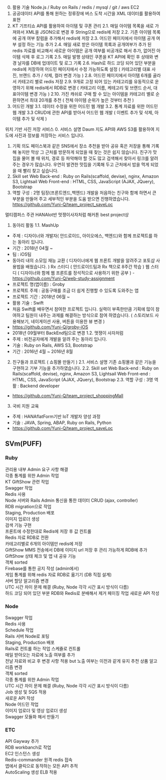 0. 활용 기술 
Node.js / Ruby on Rails / redis / mysql / git / aws EC2
1. 공공데이터 API를 통해 원하는 정류장에 버스 도착 시간을 XML 데이터를 활용하여 표현
2. KT 기프티쇼 API를 활용하여 아이템 및 쿠폰 관리
2.1. 매일 아이템 목록을 새로 가져와서 XML을 JSON으로 변경 후 String으로 redis에 저장
2.2. 기존 아이템 목록에 공개 여부 칼럼을 추가해서 redis에 저장
2.3. 어드민 페이지에서 아이템 공개 여부 설정 하는 기능 추가
2.4. 매일 새로 받은 아이템 목록과 공개여부가 추가 된 redis 자료를 비교해서 새로운 아이템은 공개 여부를 비공개로 해서 추가, 없어진 아이템 삭제 후 로그 기록
2.5. 매일 발행 상태인 쿠폰을 KT API에 확인 후 상태와 변경 날자를 DB에 업데이트 및 로그 기록
2.6. Hash로 하드 코딩 되어 있던 부분을 redis에 저장하여 어드민 페이지에서 수정 가능하도록 설정 ( 카테고리별 대표 사진, 브랜드 추가 / 삭제, 컬러 변경 가능 )
2.8. 어드민 페이지에서 아이템 6개를 골라서 카테고리 별로 redis 저장
2.9. 9개로 고정 되어 있는 카테고리를 유동적으로 운영하기 위해 redis에서 RDB로 변경 ( 카테고리 이름, 케테고리 및 브랜드 순서, 대표아이템 변경 가능 )
2.10. 가진 캐쉬로 구매 할 수 있는 아이템을 카테고리 별로 순환하면서 최대 20개를 추천 ( 전체 아이템 순위가 높은 것부터 추천 )
3. 어드민 개발
3.1. 데이터 수정을 위한 어드민 웹 개발
3.2. 통계 자료를 위한 어드민 웹 개발
3.3 CRUD에 관한 API를 받아서 어드민 웹 개발 ( 이벤트 추가 및 삭제, 아이템 추가 및 삭제 )

위치 기반 사진 저장 서비스
0. 서비스 설명
Daum 지도 API와 AWS S3를 활용하여 지도에 사진과 정보를 저장하는 서비스 입니다.
1. 기획 의도
페이스북과 같은 SNS에서 장소 추천을 받아 공유 혹은 저장을 통해 기록해 놓지만 막상 그 근처를 방문하게 되었을 때 찾는 것은 쉽지 않습니다.
친구가 맛집을 물어 볼 때 위치, 경로 등 파악해야 할 것도 많고 검색해서 찾아서 링크를 알려주는 경우가 많습니다.
우연히 발견한 맛집을 기록해 두고 근처에서 밥을 먹게 되었을 때 빨리 찾고 싶습니다.
2. Skill set
Web Back-end : Ruby on Rails(scaffold, devise), nginx, Amazon S3, Lightsail
Web Front-end : HTML, CSS, JavaScript (AJAX, JQuery), Bootstrap
3. 역할
구성 : 2명
팀장(프론트엔드,백엔드)
개발을 처음하는 친구와 함께 하면서 큰 부분을 만들어 주고 세부적인 부분을 도움 받으면 진행하였습니다.
https://github.com/Yuni-Q/team_project_saveLoc

멀티캠퍼스 주관 HANAIot반 멋쟁이사자처럼 해커톤 best project상

1. 동아리 활동
1.1. MashUp
- 주제 : 디자이너와 개발자( 안드로이드, 아이오에스, 백엔드)와 함께 프로젝트를 하는 동아리 입니다.
- 기간 : 2018년 04월 ~
- 팀 : iOS팀
- 동아리 내의 소모임
재능 교환 ( 디자이너에게 웹 프론트 개발을 알려주고 포토샵 사용법을 배웠습니다. )
Rx 스터디 ( 안드로이드팀과 Rx 책으로 8주간 학습 )
웹 스터디 ( 디자이너와 함께 웹 프론트를 정석적으로 사용하기 위한 공부 ) - https://github.com/Yuni-Q/web-study-assignment
- 프로젝트 명(앱이름) : Groby
- 프로젝트 주제 : 공동구매를 조금 더 쉽게 진행할 수 있도록 도와주는 앱
- 프로젝트 기간 : 2018년 06월 ~ 
- 활용 기술 : Swift
- 처음 Swift를 배우면서 참여한 프로젝트 입니다. 실력이 부족한만큼 기획에 많이 참여하고 팀원이 내주는 과제를 해결하는 방식으로 참여 하였습니다. ( 스토리보드 사용해보기, 네이게이션 사용, 버튼을 이용한 뷰 변경 )
- https://github.com/Yuni-Q/groby-iOS
- 2018년 09월부터 BackEnd팀으로 변경
1.2. 멋쟁이 사자처럼
- 주제 : 비전공자에게 개발을 알려 주는 동아리 입니다.
- 기술 : Ruby on Rails, AWS S3, Bootstrap
- 기간 : 2016년 4월 ~ 2016년 8월
2. 친구들과 프로젝트 ( 쇼핑몰 만들기 )
2.1. 서비스 설명
기존 쇼핑몰과 같은 기능을 구현하고 기부 기능을 추가하였습니다.
2.2. Skill set
Web Back-end : Ruby on Rails(scaffold, devise), nginx, Amazon S3, Lightsail
Web Front-end : HTML, CSS, JavaScript (AJAX, JQuery), Bootstrap
2.3. 역할
구성 : 3명
역활 : Backend developer
- https://github.com/Yuni-Q/team_project_shoppingMall
3. 국비 지원 교육
- 주제 : HANAflatForm기반 IoT 개발자 양성 과정
- 기술 : JAVA, Spring, ABAP, Ruby on Rails, Python
- https://github.com/Yuni-Q/team_project_saveLoc

## SVm(PUFF)

### Ruby
관리용 내부 Admin 요구 사항 해결  
각종 통계를 위한 Admin 작업  
KT GiftShow 관련 작업  
Swagger 작업   
Redis 사용  
Node 서버와 Rails Admin 통신을 통한 데이터 CRUD (ajax, controller)  
RDB migration으로 작업  
Staging, Production 배포  
이미지 업로더 생성  
검색 기능 구현  
프론트에 수정한대로 Redis에 저장 후 값 컨트롤  
Redis 자료 RDB로 전환  
카테고리별로 6개의 아이템만 redis에 저장  
GiftShow  MMS 전송에서 DB에 이미지 url 저장 후 관리 가능하게 RDB에 추가  
GiftShow 상태 체크 및 앱 내 공유 기능  
객체 sorted  
Firebase를 통한 공지 작성 (admin에서)  
게임 통계를 위해 redis 자료 RDB로 옮기기 (DB 직접 설계)  
서버 할당 알고리즘 변경  
UTC 시간 차이 문제 해결 (Ruby, Node 각각 시간 표시 방식이 다름)  
하드 코딩 되어 있던 부분 RDB와 Redis로 분배해서 제거
페이징 작업
새로운 API 작성  

### Node
Swagger 작업  
Redis 사용  
Schedule 작업  
Rails 서버 Node로 포팅  
Staging, Production 배포  
Rails로 컨트롤 하는 작업 스케쥴로 컨트롤  
매일 받아오는 자료에 노출 여부를 추가  
전날 자료와 비교 후 변경 사항 적용 but 노출 여부는 이전과 같게 유지 추천 상품 알고리즘 변경  
객체 sorted  
각종 통계를 위한 Admin 작업  
UTC 시간 차이 문제 해결 (Ruby, Node 각각 시간 표시 방식이 다름)  
Job 생성 및 SQS 적용  
새로운 API 작성  
Node 어드민 작업  
이미지 업로더 및 영상 업로더 생성  
Swagger 모듈화 해서 만들기

### ETC
API Gayway 추가  
RDB workbanch로 작업  
EC2 인스턴스 생성  
Redis-commander 원격 redis 접속  
앱에서 클릭으로 동작하는 모든 API 추적  
AutoScaling 생성
ELB 적용

